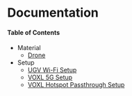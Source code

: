 # Documentation
#### Table of Contents

- Material
    - [Drone](material/Drone.md)
- Setup
    - [UGV Wi-Fi Setup](Setup/UGV-Wifi-Setup.md)
    - [VOXL 5G Setup](setup/VOXL-5G-Setup.md)
    - [VOXL Hotspot Passthrough Setup](setup/VOXL-Hotspot-Passthrough-Setup.md)